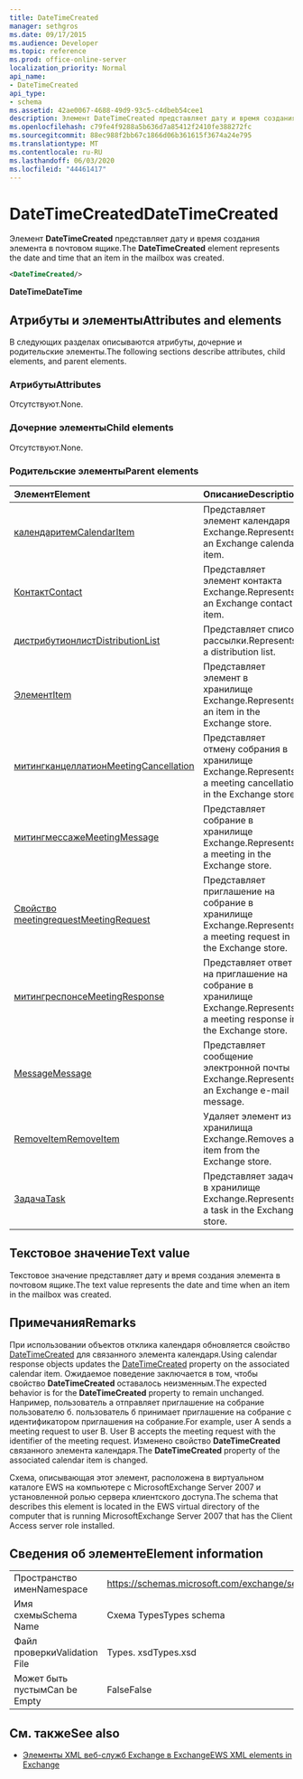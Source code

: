 ```yaml
---
title: DateTimeCreated
manager: sethgros
ms.date: 09/17/2015
ms.audience: Developer
ms.topic: reference
ms.prod: office-online-server
localization_priority: Normal
api_name:
- DateTimeCreated
api_type:
- schema
ms.assetid: 42ae0067-4688-49d9-93c5-c4dbeb54cee1
description: Элемент DateTimeCreated представляет дату и время создания элемента в почтовом ящике.
ms.openlocfilehash: c79fe4f9288a5b636d7a85412f2410fe388272fc
ms.sourcegitcommit: 88ec988f2bb67c1866d06b361615f3674a24e795
ms.translationtype: MT
ms.contentlocale: ru-RU
ms.lasthandoff: 06/03/2020
ms.locfileid: "44461417"
---
```

# <a name="datetimecreated"></a><span data-ttu-id="89042-103">DateTimeCreated</span><span class="sxs-lookup"><span data-stu-id="89042-103">DateTimeCreated</span></span>

<span data-ttu-id="89042-104">Элемент **DateTimeCreated** представляет дату и время создания элемента в почтовом ящике.</span><span class="sxs-lookup"><span data-stu-id="89042-104">The **DateTimeCreated** element represents the date and time that an item in the mailbox was created.</span></span> 
  
```xml
<DateTimeCreated/>
```

<span data-ttu-id="89042-105">**DateTime**</span><span class="sxs-lookup"><span data-stu-id="89042-105">**DateTime**</span></span>

## <a name="attributes-and-elements"></a><span data-ttu-id="89042-106">Атрибуты и элементы</span><span class="sxs-lookup"><span data-stu-id="89042-106">Attributes and elements</span></span>

<span data-ttu-id="89042-107">В следующих разделах описываются атрибуты, дочерние и родительские элементы.</span><span class="sxs-lookup"><span data-stu-id="89042-107">The following sections describe attributes, child elements, and parent elements.</span></span>
  
### <a name="attributes"></a><span data-ttu-id="89042-108">Атрибуты</span><span class="sxs-lookup"><span data-stu-id="89042-108">Attributes</span></span>

<span data-ttu-id="89042-109">Отсутствуют.</span><span class="sxs-lookup"><span data-stu-id="89042-109">None.</span></span>
  
### <a name="child-elements"></a><span data-ttu-id="89042-110">Дочерние элементы</span><span class="sxs-lookup"><span data-stu-id="89042-110">Child elements</span></span>

<span data-ttu-id="89042-111">Отсутствуют.</span><span class="sxs-lookup"><span data-stu-id="89042-111">None.</span></span>
  
### <a name="parent-elements"></a><span data-ttu-id="89042-112">Родительские элементы</span><span class="sxs-lookup"><span data-stu-id="89042-112">Parent elements</span></span>

|<span data-ttu-id="89042-113">**Элемент**</span><span class="sxs-lookup"><span data-stu-id="89042-113">**Element**</span></span>|<span data-ttu-id="89042-114">**Описание**</span><span class="sxs-lookup"><span data-stu-id="89042-114">**Description**</span></span>|
|:-----|:-----|
|[<span data-ttu-id="89042-115">календаритем</span><span class="sxs-lookup"><span data-stu-id="89042-115">CalendarItem</span></span>](calendaritem.md) <br/> |<span data-ttu-id="89042-116">Представляет элемент календаря Exchange.</span><span class="sxs-lookup"><span data-stu-id="89042-116">Represents an Exchange calendar item.</span></span>  <br/> |
|[<span data-ttu-id="89042-117">Контакт</span><span class="sxs-lookup"><span data-stu-id="89042-117">Contact</span></span>](contact.md) <br/> |<span data-ttu-id="89042-118">Представляет элемент контакта Exchange.</span><span class="sxs-lookup"><span data-stu-id="89042-118">Represents an Exchange contact item.</span></span>  <br/> |
|[<span data-ttu-id="89042-119">дистрибутионлист</span><span class="sxs-lookup"><span data-stu-id="89042-119">DistributionList</span></span>](distributionlist.md) <br/> |<span data-ttu-id="89042-120">Представляет список рассылки.</span><span class="sxs-lookup"><span data-stu-id="89042-120">Represents a distribution list.</span></span>  <br/> |
|[<span data-ttu-id="89042-121">Элемент</span><span class="sxs-lookup"><span data-stu-id="89042-121">Item</span></span>](item.md) <br/> |<span data-ttu-id="89042-122">Представляет элемент в хранилище Exchange.</span><span class="sxs-lookup"><span data-stu-id="89042-122">Represents an item in the Exchange store.</span></span>  <br/> |
|[<span data-ttu-id="89042-123">митингканцеллатион</span><span class="sxs-lookup"><span data-stu-id="89042-123">MeetingCancellation</span></span>](meetingcancellation.md) <br/> |<span data-ttu-id="89042-124">Представляет отмену собрания в хранилище Exchange.</span><span class="sxs-lookup"><span data-stu-id="89042-124">Represents a meeting cancellation in the Exchange store.</span></span>  <br/> |
|[<span data-ttu-id="89042-125">митингмессаже</span><span class="sxs-lookup"><span data-stu-id="89042-125">MeetingMessage</span></span>](meetingmessage.md) <br/> |<span data-ttu-id="89042-126">Представляет собрание в хранилище Exchange.</span><span class="sxs-lookup"><span data-stu-id="89042-126">Represents a meeting in the Exchange store.</span></span>  <br/> |
|[<span data-ttu-id="89042-127">Свойство meetingrequest</span><span class="sxs-lookup"><span data-stu-id="89042-127">MeetingRequest</span></span>](meetingrequest.md) <br/> |<span data-ttu-id="89042-128">Представляет приглашение на собрание в хранилище Exchange.</span><span class="sxs-lookup"><span data-stu-id="89042-128">Represents a meeting request in the Exchange store.</span></span>  <br/> |
|[<span data-ttu-id="89042-129">митингреспонсе</span><span class="sxs-lookup"><span data-stu-id="89042-129">MeetingResponse</span></span>](meetingresponse.md) <br/> |<span data-ttu-id="89042-130">Представляет ответ на приглашение на собрание в хранилище Exchange.</span><span class="sxs-lookup"><span data-stu-id="89042-130">Represents a meeting response in the Exchange store.</span></span>  <br/> |
|[<span data-ttu-id="89042-131">Message</span><span class="sxs-lookup"><span data-stu-id="89042-131">Message</span></span>](message-ex15websvcsotherref.md) <br/> |<span data-ttu-id="89042-132">Представляет сообщение электронной почты Exchange.</span><span class="sxs-lookup"><span data-stu-id="89042-132">Represents an Exchange e-mail message.</span></span>  <br/> |
|[<span data-ttu-id="89042-133">RemoveItem</span><span class="sxs-lookup"><span data-stu-id="89042-133">RemoveItem</span></span>](removeitem.md) <br/> |<span data-ttu-id="89042-134">Удаляет элемент из хранилища Exchange.</span><span class="sxs-lookup"><span data-stu-id="89042-134">Removes an item from the Exchange store.</span></span>  <br/> |
|[<span data-ttu-id="89042-135">Задача</span><span class="sxs-lookup"><span data-stu-id="89042-135">Task</span></span>](task.md) <br/> |<span data-ttu-id="89042-136">Представляет задачу в хранилище Exchange.</span><span class="sxs-lookup"><span data-stu-id="89042-136">Represents a task in the Exchange store.</span></span>  <br/> |
   
## <a name="text-value"></a><span data-ttu-id="89042-137">Текстовое значение</span><span class="sxs-lookup"><span data-stu-id="89042-137">Text value</span></span>

<span data-ttu-id="89042-138">Текстовое значение представляет дату и время создания элемента в почтовом ящике.</span><span class="sxs-lookup"><span data-stu-id="89042-138">The text value represents the date and time when an item in the mailbox was created.</span></span>
  
## <a name="remarks"></a><span data-ttu-id="89042-139">Примечания</span><span class="sxs-lookup"><span data-stu-id="89042-139">Remarks</span></span>

<span data-ttu-id="89042-140">При использовании объектов отклика календаря обновляется свойство [DateTimeCreated](datetimecreated.md) для связанного элемента календаря.</span><span class="sxs-lookup"><span data-stu-id="89042-140">Using calendar response objects updates the [DateTimeCreated](datetimecreated.md) property on the associated calendar item.</span></span> <span data-ttu-id="89042-141">Ожидаемое поведение заключается в том, чтобы свойство **DateTimeCreated** оставалось неизменным.</span><span class="sxs-lookup"><span data-stu-id="89042-141">The expected behavior is for the **DateTimeCreated** property to remain unchanged.</span></span> <span data-ttu-id="89042-142">Например, пользователь а отправляет приглашение на собрание пользователю б. пользователь б принимает приглашение на собрание с идентификатором приглашения на собрание.</span><span class="sxs-lookup"><span data-stu-id="89042-142">For example, user A sends a meeting request to user B. User B accepts the meeting request with the identifier of the meeting request.</span></span> <span data-ttu-id="89042-143">Изменено свойство **DateTimeCreated** связанного элемента календаря.</span><span class="sxs-lookup"><span data-stu-id="89042-143">The **DateTimeCreated** property of the associated calendar item is changed.</span></span> 
  
<span data-ttu-id="89042-144">Схема, описывающая этот элемент, расположена в виртуальном каталоге EWS на компьютере с MicrosoftExchange Server 2007 и установленной ролью сервера клиентского доступа.</span><span class="sxs-lookup"><span data-stu-id="89042-144">The schema that describes this element is located in the EWS virtual directory of the computer that is running MicrosoftExchange Server 2007 that has the Client Access server role installed.</span></span>
  
## <a name="element-information"></a><span data-ttu-id="89042-145">Сведения об элементе</span><span class="sxs-lookup"><span data-stu-id="89042-145">Element information</span></span>

|||
|:-----|:-----|
|<span data-ttu-id="89042-146">Пространство имен</span><span class="sxs-lookup"><span data-stu-id="89042-146">Namespace</span></span>  <br/> |https://schemas.microsoft.com/exchange/services/2006/types  <br/> |
|<span data-ttu-id="89042-147">Имя схемы</span><span class="sxs-lookup"><span data-stu-id="89042-147">Schema Name</span></span>  <br/> |<span data-ttu-id="89042-148">Схема Types</span><span class="sxs-lookup"><span data-stu-id="89042-148">Types schema</span></span>  <br/> |
|<span data-ttu-id="89042-149">Файл проверки</span><span class="sxs-lookup"><span data-stu-id="89042-149">Validation File</span></span>  <br/> |<span data-ttu-id="89042-150">Types. xsd</span><span class="sxs-lookup"><span data-stu-id="89042-150">Types.xsd</span></span>  <br/> |
|<span data-ttu-id="89042-151">Может быть пустым</span><span class="sxs-lookup"><span data-stu-id="89042-151">Can be Empty</span></span>  <br/> |<span data-ttu-id="89042-152">False</span><span class="sxs-lookup"><span data-stu-id="89042-152">False</span></span>  <br/> |
   
## <a name="see-also"></a><span data-ttu-id="89042-153">См. также</span><span class="sxs-lookup"><span data-stu-id="89042-153">See also</span></span>

- [<span data-ttu-id="89042-154">Элементы XML веб-служб Exchange в Exchange</span><span class="sxs-lookup"><span data-stu-id="89042-154">EWS XML elements in Exchange</span></span>](ews-xml-elements-in-exchange.md)

